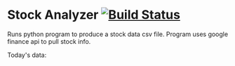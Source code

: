 # Stock Analyzer [![Build Status](https://travis-ci.org/ogoyal/StockAnalyzer.svg?branch=master)](https://travis-ci.org/ogoyal/StockAnalyzer)

Runs python program to produce a stock data csv file. Program uses google finance api to pull stock info.

Today's data:

